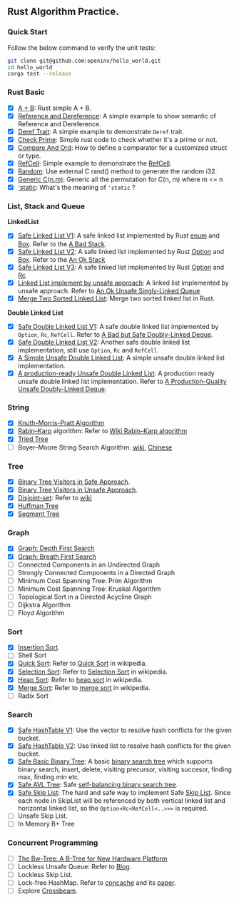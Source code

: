 ## Rust Algorithm Practice.

### Quick Start

Follow the below command to verify the unit tests:

```bash
git clone git@github.com:openinx/hello_world.git
cd hello_world
cargo test --release
```

### Rust Basic

* [x] [A + B](./src/sum.rs): Rust simple A + B.
* [x] [Reference and Dereference](./src/ref_deref.rs): A simple example to show semantic of Reference and Dereference.
* [x] [Deref Trait](./src/deref_trait.rs): A simple example to demonstrate `Deref` trait.
* [x] [Check Prime](./src/prime.rs): Simple rust code to check whether it's a prime or not.
* [x] [Compare And Ord](./src/cmp.rs): How to define a comparator for a customized struct or type.
* [x] [RefCell](./src/ref_cell.rs): Simple example to demonstrate the [RefCell](https://doc.rust-lang.org/std/cell/struct.RefCell.html).
* [x] [Random](./src/rand.rs): Use external C rand() method to generate the random i32.
* [x] [Generic C(n,m)](./src/c_n_m.rs): Generic all the permutation for C(n, m) where m <= n
* [x] ['static](./src/test_static.rs): What's the meaning of `'static` ?

### List, Stack and Queue

__LinkedList__
* [x] [Safe Linked List V1](./src/linked_list_v1.rs): A safe linked list implemented by Rust [enum](https://doc.rust-lang.org/book/ch06-01-defining-an-enum.html) and [Box](https://doc.rust-lang.org/std/boxed/struct.Box.html). Refer to the [A Bad Stack](https://rust-unofficial.github.io/too-many-lists/first-final.html).
* [x] [Safe Linked List V2](./src/linked_list_v2.rs): A safe linked list implemented by Rust [Option](https://doc.rust-lang.org/std/option/) and [Box](https://doc.rust-lang.org/std/boxed/struct.Box.html). Refer to the [An Ok Stack](https://rust-unofficial.github.io/too-many-lists/second-final.html)
* [x] [Safe Linked List V3](./src/linked_list_v3.rs): A safe linked list implemented by Rust [Option](https://doc.rust-lang.org/std/option/) and [Rc](https://doc.rust-lang.org/std/rc/struct.Rc.html)
* [x] [Linked List implement by unsafe approach](./src/linked_list_unsafe.rs): A linked list implemented by unsafe approach. Refer to [An Ok Unsafe Singly-Linked Queue](https://rust-unofficial.github.io/too-many-lists/fifth.html#an-ok-unsafe-singly-linked-queue)
* [x] [Merge Two Sorted Linked List](./src/merge_linkedlist.rs): Merge two sorted linked list in Rust.

__Double Linked List__
* [x] [Safe Double Linked List V1](./src/double_linked_list_v1.rs): A safe double linked list implemented by `Option`, `Rc`, `RefCell`. Refer to [A Bad but Safe Doubly-Linked Deque](https://rust-unofficial.github.io/too-many-lists/fourth.html).
* [x] [Safe Double Linked List V2](./src/double_linked_list_v2.rs): Another safe double linked list implementation, still use `Option`, `Rc` and `RefCell`.
* [x] [A Simple Unsafe Double Linked List](./src/double_linked_list_v3.rs): A simple unsafe double linked list implementation.
* [x] [A production-ready Unsafe Double Linked List](./src/double_linked_list_unsafe.rs): A production ready unsafe double linked list implementation. Refer to [A Production-Quality Unsafe Doubly-Linked Deque](https://rust-unofficial.github.io/too-many-lists/sixth.html).

### String

* [x] [Knuth-Morris-Pratt Algorithm](./src/kmp.rs)
* [x] [Rabin–Karp](./src/rabin_karp.rs) algorithm: Refer to [Wiki Rabin–Karp algorithm](https://en.wikipedia.org/wiki/Rabin%E2%80%93Karp_algorithm)
* [x] [Tried Tree](./src/trie_tree.rs)
* [ ] Boyer–Moore String Search Algorithm. [wiki](https://en.wikipedia.org/wiki/Boyer%E2%80%93Moore_string-search_algorithm), [Chinese](https://oi-wiki.org/string/bm/)

### Tree

* [x] [Binary Tree Visitors in Safe Approach](./src/visit_binary_tree_safe.rs).
* [x] [Binary Tree Visitors in Unsafe Approach](./src/visit_binary_tree_unsafe.rs).
* [x] [Disjoint-set](./src/disjoint_set.rs): Refer to [wiki](https://en.wikipedia.org/wiki/Disjoint-set_data_structure)
* [x] [Huffman Tree](./src/huffman_tree.rs)
* [x] [Segment Tree](./src/segment_tree.rs)

### Graph

* [x] [Graph: Depth First Search](./src/graph_dfs.rs)
* [x] [Graph: Breath First Search](./src/graph_bfs.rs)
* [ ] Connected Components in an Undirected Graph
* [ ] Strongly Connected Components in a Directed Graph
* [ ] Minimum Cost Spanning Tree: Prim Algorithm
* [ ] Minimum Cost Spanning Tree: Kruskal Algorithm
* [ ] Topological Sort in a Directed Acycline Graph
* [ ] Dijkstra Algorithm
* [ ] Floyd Algorithm

### Sort

* [x] [Insertion Sort](./src/insert_sort.rs).
* [ ] Shell Sort
* [x] [Quick Sort](./src/qsort.rs): Refer to [Quick Sort](https://en.wikipedia.org/wiki/Quicksort) in wikipedia.
* [x] [Selection Sort](./src/select_sort.rs): Refer to [Selection Sort](https://en.wikipedia.org/wiki/Selection_sort) in wikipedia.
* [x] [Heap Sort](./src/hash_table_v2.rs): Refer to [heap sort](https://en.wikipedia.org/wiki/Heapsort) in wikipedia.
* [x] [Merge Sort](./src/msort.rs): Refer to [merge sort](https://en.wikipedia.org/wiki/Merge_sort) in wikipedia.
* [ ] Radix Sort

### Search

* [x] [Safe HashTable V1](./src/hash_table_v1.rs): Use the vector to resolve hash conflicts for the given bucket.
* [x] [Safe HashTable V2](./src/hash_table_v2.rs): Use linked list to resolve hash conflicts for the given bucket.
* [x] [Safe Basic Binary Tree](./src/simple_tree.rs): A basic [binary search tree](https://en.wikipedia.org/wiki/Binary_search_tree) which supports binary search, insert, delete, visiting precursor, visiting succesor, finding max, finding min etc.
* [x] [Safe AVL Tree](./src/avl_tree.rs): Safe [self-balancing binary search tree](https://en.wikipedia.org/wiki/AVL_tree).
* [x] [Safe Skip List](./src/skiplist.rs): The hard and safe way to implement Safe [Skip List](https://en.wikipedia.org/wiki/Skip_list). Since each node in SkipList will be referenced by both vertical linked list and horizontal linked list, so the `Option<Rc<RefCell<..>>>` is required.
* [ ] Unsafe Skip List.
* [ ] In Memory B+ Tree

### Concurrent Programming

* [ ] [The Bw-Tree: A B-Tree for New Hardware Platform][bw-tree-url]
* [ ] Lockless Unsafe Queue: Refer to [Blog](https://zhuanlan.zhihu.com/p/527500869).
* [ ] Lockless Skip List.
* [ ] Lock-free HashMap. Refer to [concache](https://github.com/saligrama/concache) and its [paper](https://arxiv.org/pdf/1904.12210.pdf). 
* [ ] Explore [Crossbeam](https://morestina.net/blog/784/exploring-lock-free-rust-3-crossbeam).

[bw-tree-url]: https://15721.courses.cs.cmu.edu/spring2017/papers/08-oltpindexes2/bwtree-icde2013.pdf
